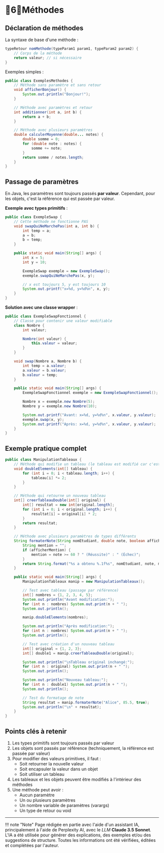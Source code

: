 # 🔸6🔸Méthodes

## Déclaration de méthodes

La syntaxe de base d'une méthode :

```java
typeRetour nomMethode(typeParam1 param1, typeParam2 param2) {
    // Corps de la méthode
    return valeur; // si nécessaire
}
```

Exemples simples :

```java
public class ExemplesMethodes {
    // Méthode sans paramètre et sans retour
    void afficherBonjour() {
        System.out.println("Bonjour!");
    }

    // Méthode avec paramètres et retour
    int additionner(int a, int b) {
        return a + b;
    }

    // Méthode avec plusieurs paramètres
    double calculerMoyenne(double... notes) {
        double somme = 0;
        for (double note : notes) {
            somme += note;
        }
        return somme / notes.length;
    }
}
```

## Passage de paramètres

En Java, les paramètres sont toujours passés **par valeur**. Cependant, pour les objets, c'est la référence qui est
passée par valeur.

**Exemple avec types primitifs** :

```java
public class ExempleSwap {
    // Cette méthode ne fonctionne PAS
    void swapQuiNeMarchePas(int a, int b) {
        int temp = a;
        a = b;
        b = temp;
    }

    public static void main(String[] args) {
        int x = 5;
        int y = 10;

        ExempleSwap exemple = new ExempleSwap();
        exemple.swapQuiNeMarchePas(x, y);

        // x est toujours 5, y est toujours 10
        System.out.printf("x=%d, y=%d%n", x, y);
    }
}
```

**Solution avec une classe wrapper** :

```java
public class ExempleSwapFonctionnel {
    // Classe pour contenir une valeur modifiable
    class Nombre {
        int valeur;

        Nombre(int valeur) {
            this.valeur = valeur;
        }
    }

    void swap(Nombre a, Nombre b) {
        int temp = a.valeur;
        a.valeur = b.valeur;
        b.valeur = temp;
    }

    public static void main(String[] args) {
        ExempleSwapFonctionnel exemple = new ExempleSwapFonctionnel();

        Nombre x = exemple.new Nombre(5);
        Nombre y = exemple.new Nombre(10);

        System.out.printf("Avant: x=%d, y=%d%n", x.valeur, y.valeur);
        exemple.swap(x, y);
        System.out.printf("Après: x=%d, y=%d%n", x.valeur, y.valeur);
    }
}
```

## Exemple pratique complet

```java
public class ManipulationTableaux {
    // Méthode qui modifie un tableau (le tableau est modifié car c'est une référence)
    void doubleElements(int[] tableau) {
        for (int i = 0; i < tableau.length; i++) {
            tableau[i] *= 2;
        }
    }

    // Méthode qui retourne un nouveau tableau
    int[] creerTableauDouble(int[] original) {
        int[] resultat = new int[original.length];
        for (int i = 0; i < original.length; i++) {
            resultat[i] = original[i] * 2;
        }
        return resultat;
    }

    // Méthode avec plusieurs paramètres de types différents
    String formaterNote(String nomEtudiant, double note, boolean afficherMention) {
        String mention = "";
        if (afficherMention) {
            mention = note >= 60 ? " (Réussite)" : " (Échec)";
        }
        return String.format("%s a obtenu %.1f%s", nomEtudiant, note, mention);
    }

    public static void main(String[] args) {
        ManipulationTableaux manip = new ManipulationTableaux();

        // Test avec tableau (passage par référence)
        int[] nombres = {1, 2, 3, 4, 5};
        System.out.println("Avant modification:");
        for (int n : nombres) System.out.print(n + " ");
        System.out.println();

        manip.doubleElements(nombres);

        System.out.println("Après modification:");
        for (int n : nombres) System.out.print(n + " ");
        System.out.println();

        // Test avec création d'un nouveau tableau
        int[] original = {1, 2, 3};
        int[] double1 = manip.creerTableauDouble(original);

        System.out.println("\nTableau original inchangé:");
        for (int n : original) System.out.print(n + " ");
        System.out.println();

        System.out.println("Nouveau tableau:");
        for (int n : double1) System.out.print(n + " ");
        System.out.println();

        // Test du formatage de note
        String resultat = manip.formaterNote("Alice", 85.5, true);
        System.out.println("\n" + resultat);
    }
}
```

## Points clés à retenir

1. Les types primitifs sont toujours passés par valeur
2. Les objets sont passés par référence (techniquement, la référence est passée par valeur)
3. Pour modifier des valeurs primitives, il faut :
    - Soit retourner la nouvelle valeur
    - Soit encapsuler la valeur dans un objet
    - Soit utiliser un tableau
4. Les tableaux et les objets peuvent être modifiés à l'intérieur des méthodes
5. Une méthode peut avoir :
    - Aucun paramètre
    - Un ou plusieurs paramètres
    - Un nombre variable de paramètres (varargs)
    - Un type de retour ou void



-------

!!! note "Note"
    Page rédigée en partie avec l'aide d'un assistant IA, principalement à l'aide de Perplexity AI, avec le *LLM* 
    **Claude 3.5 Sonnet**. L'IA a été utilisée pour générer des explications, des exemples et/ou des suggestions de 
    structure. Toutes les informations ont été vérifiées, éditées et complétées par l'auteur.